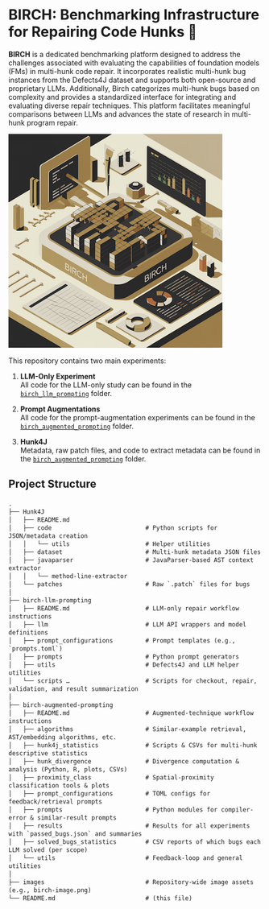 # BIRCH: Benchmarking Infrastructure for Repairing Code Hunks :rocket:

**BIRCH** is a dedicated benchmarking platform designed to address the challenges associated with evaluating the capabilities of foundation models (FMs) in multi-hunk code repair. It incorporates realistic multi-hunk bug instances from the Defects4J dataset and supports both open-source and proprietary LLMs. Additionally, Birch categorizes multi-hunk bugs based on complexity and provides a standardized interface for integrating and evaluating diverse repair techniques. This platform facilitates meaningful comparisons between LLMs and advances the state of research in multi-hunk program repair.

![BIRCH: Benchmarking Infrastructure for Repairing Code Hunks](images/birch-image.png)

This repository contains two main experiments:

1. **LLM-Only Experiment**  
   All code for the LLM-only study can be found in the  
   [`birch_llm_prompting`](./birch_llm_prompting) folder.

2. **Prompt Augmentations**  
   All code for the prompt-augmentation experiments can be found in the  
   [`birch_augmented_prompting`](./birch_augmented_prompting) folder.

3. **Hunk4J**  
   Metadata, raw patch files, and code to extract metadata can be found in the
   [`birch_augmented_prompting`](./Hunk4J) folder.

## Project Structure
```
.
├── Hunk4J
│   ├── README.md
│   ├── code                          # Python scripts for JSON/metadata creation
│   │   └── utils                     # Helper utilities
│   ├── dataset                       # Multi-hunk metadata JSON files
│   ├── javaparser                    # JavaParser-based AST context extractor
│   │   └── method-line-extractor
│   └── patches                       # Raw `.patch` files for bugs
│
├── birch-llm-prompting
│   ├── README.md                     # LLM-only repair workflow instructions
│   ├── llm                           # LLM API wrappers and model definitions
│   ├── prompt_configurations         # Prompt templates (e.g., `prompts.toml`)
│   ├── prompts                       # Python prompt generators
│   ├── utils                         # Defects4J and LLM helper utilities
│   └── scripts …                     # Scripts for checkout, repair, validation, and result summarization
│
├── birch-augmented-prompting
│   ├── README.md                     # Augmented-technique workflow instructions
│   ├── algorithms                    # Similar-example retrieval, AST/embedding algorithms, etc.
│   ├── hunk4j_statistics             # Scripts & CSVs for multi-hunk descriptive statistics
│   ├── hunk_divergence               # Divergence computation & analysis (Python, R, plots, CSVs)
│   ├── proximity_class               # Spatial-proximity classification tools & plots
│   ├── prompt_configurations         # TOML configs for feedback/retrieval prompts
│   ├── prompts                       # Python modules for compiler-error & similar-result prompts
│   ├── results                       # Results for all experiments with `passed_bugs.json` and summaries
│   ├── solved_bugs_statistics        # CSV reports of which bugs each LLM solved (per scope)
│   └── utils                         # Feedback-loop and general utilities
│
├── images                            # Repository-wide image assets (e.g., birch-image.png)
└── README.md                         # (this file)
```
